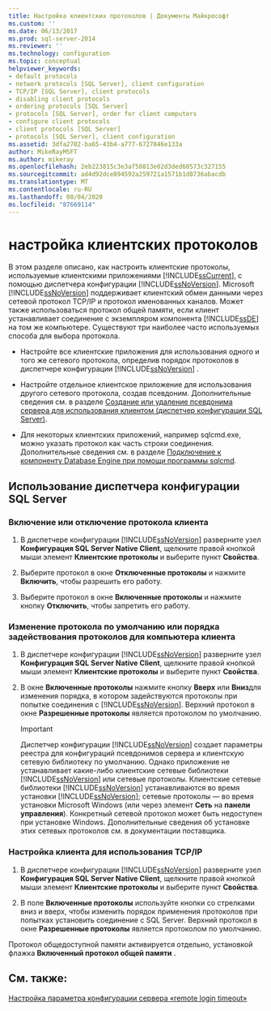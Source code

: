 ```yaml
---
title: Настройка клиентских протоколов | Документы Майкрософт
ms.custom: ''
ms.date: 06/13/2017
ms.prod: sql-server-2014
ms.reviewer: ''
ms.technology: configuration
ms.topic: conceptual
helpviewer_keywords:
- default protocols
- network protocols [SQL Server], client configuration
- TCP/IP [SQL Server], client protocols
- disabling client protocols
- ordering protocols [SQL Server]
- protocols [SQL Server], order for client computers
- configure client protocols
- client protocols [SQL Server]
- protocols [SQL Server], client configuration
ms.assetid: 3dfa2702-ba65-43b4-a777-6727846e133a
author: MikeRayMSFT
ms.author: mikeray
ms.openlocfilehash: 2eb223815c3e3af50813e02d3ded60573c327155
ms.sourcegitcommit: ad4d92dce894592a259721a1571b1d8736abacdb
ms.translationtype: MT
ms.contentlocale: ru-RU
ms.lasthandoff: 08/04/2020
ms.locfileid: "87669114"
---
```

# <a name="configure-client-protocols"></a>настройка клиентских протоколов
  В этом разделе описано, как настроить клиентские протоколы, используемые клиентскими приложениями [!INCLUDE[ssCurrent](../../includes/sscurrent-md.md)], с помощью диспетчера конфигурации [!INCLUDE[ssNoVersion](../../includes/ssnoversion-md.md)]. Microsoft [!INCLUDE[ssNoVersion](../../includes/ssnoversion-md.md)] поддерживает клиентский обмен данными через сетевой протокол TCP/IP и протокол именованных каналов. Может также использоваться протокол общей памяти, если клиент устанавливает соединение с экземпляром компонента [!INCLUDE[ssDE](../../includes/ssde-md.md)] на том же компьютере. Существуют три наиболее часто используемых способа для выбора протокола.  
  
-   Настройте все клиентские приложения для использования одного и того же сетевого протокола, определив порядок протоколов в диспетчере конфигурации [!INCLUDE[ssNoVersion](../../includes/ssnoversion-md.md)] .  
  
-   Настройте отдельное клиентское приложение для использования другого сетевого протокола, создав псевдоним. Дополнительные сведения см. в разделе [Создание или удаление псевдонима сервера для использования клиентом (диспетчер конфигурации SQL Server)](create-or-delete-a-server-alias-for-use-by-a-client.md).  
  
-   Для некоторых клиентских приложений, например sqlcmd.exe, можно указать протокол как часть строки соединения. Дополнительные сведения см. в разделе [Подключение к компоненту Database Engine при помощи программы sqlcmd](../../relational-databases/scripting/sqlcmd-connect-to-the-database-engine.md).  
  
##  <a name="using-sql-server-configuration-manager"></a><a name="SSMSProcedure"></a> Использование диспетчера конфигурации SQL Server  
  
###  <a name="to-enable-or-disable-a-client-protocol"></a><a name="EnableDisable"></a> Включение или отключение протокола клиента  
  
1.  В диспетчере конфигурации [!INCLUDE[ssNoVersion](../../includes/ssnoversion-md.md)] разверните узел **Конфигурация SQL Server Native Client**, щелкните правой кнопкой мыши элемент **Клиентские протоколы** и выберите пункт **Свойства**.  
  
2.  Выберите протокол в окне **Отключенные протоколы** и нажмите **Включить**, чтобы разрешить его работу.  
  
3.  Выберите протокол в окне **Включенные протоколы** и нажмите кнопку **Отключить**, чтобы запретить его работу.  
  
###  <a name="to-change-the-default-protocol-or-the-protocol-order-for-client-computers"></a><a name="ChangeDefault"></a> Изменение протокола по умолчанию или порядка задействования протоколов для компьютера клиента  
  
1.  В диспетчере конфигурации [!INCLUDE[ssNoVersion](../../includes/ssnoversion-md.md)] разверните узел **Конфигурация SQL Server Native Client**, щелкните правой кнопкой мыши элемент **Клиентские протоколы** и выберите пункт **Свойства**.  
  
2.  В окне **Включенные протоколы** нажмите кнопку **Вверх** или **Вниз**для изменения порядка, в котором задействуются протоколы при попытке соединения с [!INCLUDE[ssNoVersion](../../includes/ssnoversion-md.md)]. Верхний протокол в окне **Разрешенные протоколы** является протоколом по умолчанию.  
  
    > [!IMPORTANT]  
    >  Диспетчер конфигурации [!INCLUDE[ssNoVersion](../../includes/ssnoversion-md.md)] создает параметры реестра для конфигураций псевдонимов сервера и клиентскую сетевую библиотеку по умолчанию. Однако приложение не устанавливает какие-либо клиентские сетевые библиотеки [!INCLUDE[ssNoVersion](../../includes/ssnoversion-md.md)] или сетевые протоколы. Клиентские сетевые библиотеки [!INCLUDE[ssNoVersion](../../includes/ssnoversion-md.md)] устанавливаются во время установки [!INCLUDE[ssNoVersion](../../includes/ssnoversion-md.md)]; сетевые протоколы ― во время установки Microsoft Windows (или через элемент **Сеть** на **панели управления**). Конкретный сетевой протокол может быть недоступен при установке Windows. Дополнительные сведения об установке этих сетевых протоколов см. в документации поставщика.  
  
###  <a name="to-configure-a-client-to-use-tcpip"></a><a name="Configure"></a> Настройка клиента для использования TCP/IP  
  
1.  В диспетчере конфигурации [!INCLUDE[ssNoVersion](../../includes/ssnoversion-md.md)] разверните узел **Конфигурация SQL Server Native Client**, щелкните правой кнопкой мыши элемент **Клиентские протоколы** и выберите пункт **Свойства**.  
  
2.  В поле **Включенные протоколы** используйте кнопки со стрелками вниз и вверх, чтобы изменить порядок применения протоколов при попытках установить соединение с SQL Server. Верхний протокол в окне **Разрешенные протоколы** является протоколом по умолчанию.  
  
 Протокол общедоступной памяти активируется отдельно, установкой флажка **Включенный протокол общей памяти** .  
  
## <a name="see-also"></a>См. также:  
 [Настройка параметра конфигурации сервера «remote login timeout»](configure-the-remote-login-timeout-server-configuration-option.md)  
  
  
